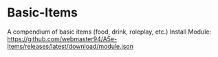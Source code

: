 # Basic-Items
 A compendium of basic items (food, drink, roleplay, etc.)
 Install Module: https://github.com/webmaster94/A5e-Items/releases/latest/download/module.json
